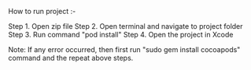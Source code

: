 
How to run project :-

Step 1. Open zip file
Step 2. Open terminal and navigate to project folder
Step 3. Run command "pod install"
Step 4. Open the project in Xcode

Note: If any error occurred, then first run "sudo gem install cocoapods" command and the repeat above steps.
